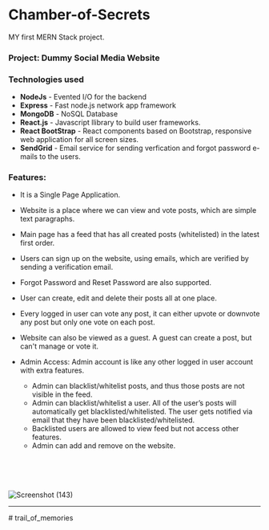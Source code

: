 # Chamber-of-Secrets
MY first MERN Stack project.

### Project: Dummy Social Media Website

### Technologies used

- **NodeJs** -      Evented I/O for the backend
- **Express** -     Fast node.js network app framework
- **MongoDB** -     NoSQL Database
- **React.js** -    Javascript llibrary to build user frameworks.
- **React BootStrap** -  React components based on Bootstrap, responsive web application for all screen sizes.
- **SendGrid** - Email service for sending verfication and forgot password e-mails to the users.


### Features:

- It is a Single Page Application.
- Website is a place where we can view and vote posts, which are simple text paragraphs.
- Main page has a feed that has all created posts (whitelisted) in the latest first order.

- Users can sign up on the website, using emails, which are verified by sending a verification email.
- Forgot Password and Reset Password are also supported.
- User can create, edit and delete their posts all at one place.
- Every logged in user can vote any post, it can either upvote or downvote any post but only one vote on each post.

- Website can also be viewed as a guest. A guest can create a post, but can't manage  or vote it.

- Admin  Access: Admin account is like any other logged in user account with extra features.
  - Admin can blacklist/whitelist posts, and thus those posts are not visible in the feed.
  - Admin can blacklist/whitelist a user. All of the user’s posts will automatically get blacklisted/whitelisted.
    The user gets notified via email that they have been blacklisted/whitelisted.
  - Backlisted users are allowed to view feed but not access other features.
  - Admin can add and remove on the website.

<br/><br/>

######

![Screenshot (143)](https://user-images.githubusercontent.com/64681029/139075527-7b62a3d6-5447-42a1-92d3-8751644c11e0.png)

<hr/>
#   t r a i l _ o f _ m e m o r i e s  
 